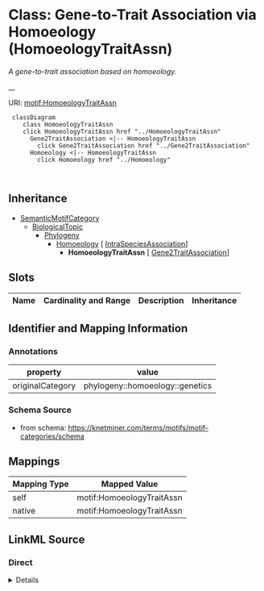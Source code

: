 

# Class: Gene-to-Trait Association via Homoeology (HomoeologyTraitAssn) 


_A gene-to-trait association based on homoeology._

__





URI: [motif:HomoeologyTraitAssn](https://knetminer.com/terms/motifs/motif-categories/HomoeologyTraitAssn)






```mermaid
 classDiagram
    class HomoeologyTraitAssn
    click HomoeologyTraitAssn href "../HomoeologyTraitAssn"
      Gene2TraitAssociation <|-- HomoeologyTraitAssn
        click Gene2TraitAssociation href "../Gene2TraitAssociation"
      Homoeology <|-- HomoeologyTraitAssn
        click Homoeology href "../Homoeology"
      
      
```





## Inheritance
* [SemanticMotifCategory](SemanticMotifCategory.md)
    * [BiologicalTopic](BiologicalTopic.md)
        * [Phylogeny](Phylogeny.md)
            * [Homoeology](Homoeology.md) [ [IntraSpeciesAssociation](IntraSpeciesAssociation.md)]
                * **HomoeologyTraitAssn** [ [Gene2TraitAssociation](Gene2TraitAssociation.md)]



## Slots

| Name | Cardinality and Range | Description | Inheritance |
| ---  | --- | --- | --- |









## Identifier and Mapping Information





### Annotations

| property | value |
| --- | --- |
| originalCategory | phylogeny::homoeology::genetics |




### Schema Source


* from schema: https://knetminer.com/terms/motifs/motif-categories/schema




## Mappings

| Mapping Type | Mapped Value |
| ---  | ---  |
| self | motif:HomoeologyTraitAssn |
| native | motif:HomoeologyTraitAssn |







## LinkML Source

<!-- TODO: investigate https://stackoverflow.com/questions/37606292/how-to-create-tabbed-code-blocks-in-mkdocs-or-sphinx -->

### Direct

<details>
```yaml
name: HomoeologyTraitAssn
annotations:
  originalCategory:
    tag: originalCategory
    value: phylogeny::homoeology::genetics
description: 'A gene-to-trait association based on homoeology.

  '
title: Gene-to-Trait Association via Homoeology
notes:
- 'original category no: 3.5'
from_schema: https://knetminer.com/terms/motifs/motif-categories/schema
is_a: Homoeology
mixins:
- Gene2TraitAssociation

```
</details>

### Induced

<details>
```yaml
name: HomoeologyTraitAssn
annotations:
  originalCategory:
    tag: originalCategory
    value: phylogeny::homoeology::genetics
description: 'A gene-to-trait association based on homoeology.

  '
title: Gene-to-Trait Association via Homoeology
notes:
- 'original category no: 3.5'
from_schema: https://knetminer.com/terms/motifs/motif-categories/schema
is_a: Homoeology
mixins:
- Gene2TraitAssociation

```
</details>